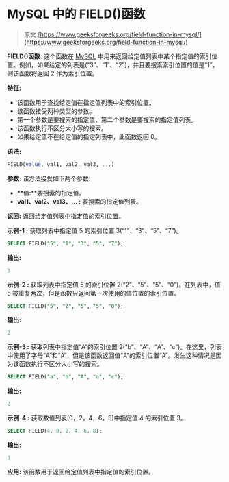 # MySQL 中的 FIELD()函数

> 原文:[https://www.geeksforgeeks.org/field-function-in-mysql/](https://www.geeksforgeeks.org/field-function-in-mysql/)

**FIELD()函数:**
这个函数在 [MySQL](https://www.geeksforgeeks.org/sql-tutorial/) 中用来返回给定值列表中某个指定值的索引位置。例如，如果给定的列表是(“3”、“1”、“2”)，并且要搜索索引位置的值是“1”，则该函数将返回 2 作为索引位置。

**特征:**

*   该函数用于查找给定值在指定值列表中的索引位置。
*   该函数接受两种类型的参数。
*   第一个参数是要搜索的指定值，第二个参数是要搜索的指定值列表。
*   该函数执行不区分大小写的搜索。
*   如果给定值不在给定值的指定列表中，此函数返回 0。

**语法:**

```sql
FIELD(value, val1, val2, val3, ...)
```

**参数:**
该方法接受如下两个参数:

*   **值:**要搜索的指定值。
*   **val1、val2、val3、… :** 要搜索的指定值列表。

**返回:**
返回给定值列表中指定值的索引位置。

**示例-1 :**
获取列表中指定值 5 的索引位置 3(“1”、“3”、“5”、“7”)。

```sql
SELECT FIELD("5", "1", "3", "5", "7");
```

**输出:**

```sql
3
```

**示例-2 :**
获取列表中指定值 5 的索引位置 2(“2”、“5”、“5”、“0”)。在列表中，值 5 被重复两次，但是函数只返回第一次使用的值位置的索引位置。

```sql
SELECT FIELD("5", "2", "5", "5", "0");
```

**输出:**

```sql
2
```

**示例-3 :**
获取列表中指定值“A”的索引位置 2(“b”、“A”、“A”、“c”)。在这里，列表中使用了字母“A”和“A”，但是该函数返回值“A”的索引位置“A”。发生这种情况是因为该函数执行不区分大小写的搜索。

```sql
SELECT FIELD("a", "b", "A", "a", "c");

```

**输出:**

```sql
2
```

**示例-4 :**
获取数值列表(0，2，4，6，8)中指定值 4 的索引位置 3。

```sql
SELECT FIELD(4, 0, 2, 4, 6, 8);
```

**输出:**

```sql
3
```

**应用:**
该函数用于返回给定值列表中指定值的索引位置。